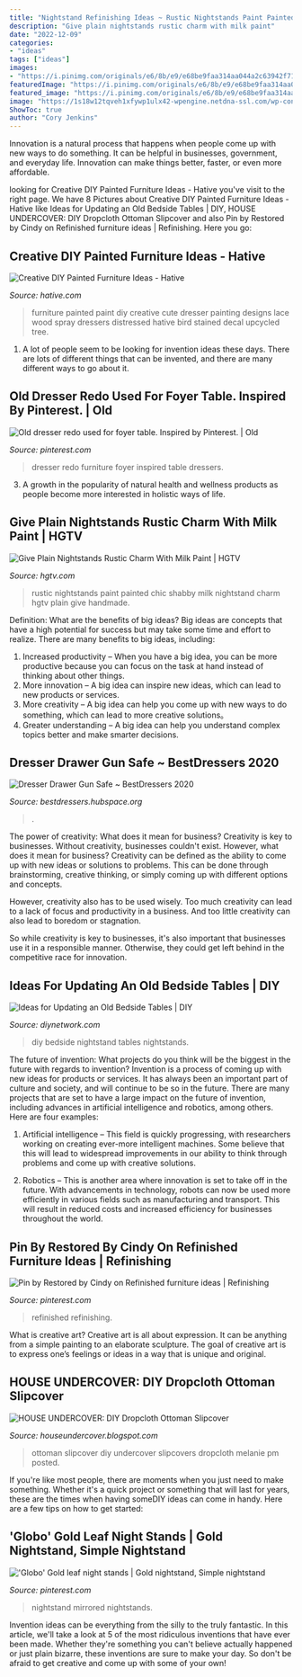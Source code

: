 ```yaml
---
title: "Nightstand Refinishing Ideas ~ Rustic Nightstands Paint Painted Chic Shabby Milk Nightstand Charm Hgtv Plain Give Handmade"
description: "Give plain nightstands rustic charm with milk paint"
date: "2022-12-09"
categories:
- "ideas"
tags: ["ideas"]
images:
- "https://i.pinimg.com/originals/e6/8b/e9/e68be9faa314aa044a2c63942f713eda.jpg"
featuredImage: "https://i.pinimg.com/originals/e6/8b/e9/e68be9faa314aa044a2c63942f713eda.jpg"
featured_image: "https://i.pinimg.com/originals/e6/8b/e9/e68be9faa314aa044a2c63942f713eda.jpg"
image: "https://1s18w12tqveh1xfywp1ulx42-wpengine.netdna-ssl.com/wp-content/uploads/Hidden-Gun-Safe-2.jpg"
ShowToc: true
author: "Cory Jenkins"
---
```



Innovation is a natural process that happens when people come up with new ways to do something. It can be helpful in businesses, government, and everyday life. Innovation can make things better, faster, or even more affordable.

	

		
looking for Creative DIY Painted Furniture Ideas - Hative you've visit to the right page. We have 8 Pictures about Creative DIY Painted Furniture Ideas - Hative like Ideas for Updating an Old Bedside Tables | DIY, HOUSE UNDERCOVER: DIY Dropcloth Ottoman Slipcover and also Pin by Restored by Cindy on Refinished furniture ideas | Refinishing. Here you go:
		
    
## Creative DIY Painted Furniture Ideas - Hative

<img loading=lazy src="http://hative.com/wp-content/uploads/2015/01/painted-furniture-ideas/4-painted-furniture-ideas.jpg" onerror="this.onerror=null;this.src='https://tse2.mm.bing.net/th?id=OIP.vm8ZPKxROyw5F-pMuKAbpAHaJ4&amp;pid=15.1';" alt="Creative DIY Painted Furniture Ideas - Hative">

_Source: hative.com_

>furniture painted paint diy creative cute dresser painting designs lace wood spray dressers distressed hative bird stained decal upcycled tree. 

	

1. A lot of people seem to be looking for invention ideas these days. There are lots of different things that can be invented, and there are many different ways to go about it. 

    
## Old Dresser Redo Used For Foyer Table. Inspired By Pinterest. | Old

<img loading=lazy src="https://i.pinimg.com/originals/f7/73/d9/f773d977e68604e3333611b664821c57.jpg" onerror="this.onerror=null;this.src='https://tse2.mm.bing.net/th?id=OIP.qGqpdAD0u6Rg5zaoP4FAOAHaJ6&amp;pid=15.1';" alt="Old dresser redo used for foyer table. Inspired by Pinterest. | Old">

_Source: pinterest.com_

>dresser redo furniture foyer inspired table dressers. 

	

3. A growth in the popularity of natural health and wellness products as people become more interested in holistic ways of life. 

    
## Give Plain Nightstands Rustic Charm With Milk Paint | HGTV

<img loading=lazy src="https://hgtvhome.sndimg.com/content/dam/images/hgtv/fullset/2013/6/5/0/original_Marian-Parsons-milk-paint-traditional-nightstands-beauty1_v.jpg.rend.hgtvcom.616.822.suffix/1400979164696.jpeg" onerror="this.onerror=null;this.src='https://tse1.mm.bing.net/th?id=OIP.0zq_xjOvKARDhmrKYKqMSAHaJ4&amp;pid=15.1';" alt="Give Plain Nightstands Rustic Charm With Milk Paint | HGTV">

_Source: hgtv.com_

>rustic nightstands paint painted chic shabby milk nightstand charm hgtv plain give handmade. 

	

Definition: What are the benefits of big ideas?
Big ideas are concepts that have a high potential for success but may take some time and effort to realize. There are many benefits to big ideas, including: 
1. Increased productivity – When you have a big idea, you can be more productive because you can focus on the task at hand instead of thinking about other things. 
2. More innovation – A big idea can inspire new ideas, which can lead to new products or services. 
3. More creativity – A big idea can help you come up with new ways to do something, which can lead to more creative solutions。 
4. Greater understanding – A big idea can help you understand complex topics better and make smarter decisions.

    
## Dresser Drawer Gun Safe ~ BestDressers 2020

<img loading=lazy src="https://1s18w12tqveh1xfywp1ulx42-wpengine.netdna-ssl.com/wp-content/uploads/Hidden-Gun-Safe-2.jpg" onerror="this.onerror=null;this.src='https://tse1.mm.bing.net/th?id=OIP.NHVzcnsN-feOalQxap289AHaEy&amp;pid=15.1';" alt="Dresser Drawer Gun Safe ~ BestDressers 2020">

_Source: bestdressers.hubspace.org_

>. 

	

The power of creativity: What does it mean for business?
Creativity is key to businesses. Without creativity, businesses couldn't exist. However, what does it mean for business? 
Creativity can be defined as the ability to come up with new ideas or solutions to problems. This can be done through brainstorming, creative thinking, or simply coming up with different options and concepts. 

However, creativity also has to be used wisely. Too much creativity can lead to a lack of focus and productivity in a business. And too little creativity can also lead to boredom or stagnation. 

So while creativity is key to businesses, it's also important that businesses use it in a responsible manner. Otherwise, they could get left behind in the competitive race for innovation.

    
## Ideas For Updating An Old Bedside Tables | DIY

<img loading=lazy src="https://diy.sndimg.com/content/dam/images/diy/fullset/2014/7/22/0/CI_Two-It-Yourself-gray-white-nightstand_v.jpg.rend.hgtvcom.616.822.suffix/1420683628074.jpeg" onerror="this.onerror=null;this.src='https://tse3.mm.bing.net/th?id=OIP.z9g5cR35SvOgwNQOdxz8ggHaJ4&amp;pid=15.1';" alt="Ideas for Updating an Old Bedside Tables | DIY">

_Source: diynetwork.com_

>diy bedside nightstand tables nightstands. 

	

The future of invention: What projects do you think will be the biggest in the future with regards to invention?
Invention is a process of coming up with new ideas for products or services. It has always been an important part of culture and society, and will continue to be so in the future. There are many projects that are set to have a large impact on the future of invention, including advances in artificial intelligence and robotics, among others. Here are four examples:
1) Artificial intelligence – This field is quickly progressing, with researchers working on creating ever-more intelligent machines. Some believe that this will lead to widespread improvements in our ability to think through problems and come up with creative solutions.

2) Robotics – This is another area where innovation is set to take off in the future. With advancements in technology, robots can now be used more efficiently in various fields such as manufacturing and transport. This will result in reduced costs and increased efficiency for businesses throughout the world.

    
## Pin By Restored By Cindy On Refinished Furniture Ideas | Refinishing

<img loading=lazy src="https://i.pinimg.com/originals/e6/8b/e9/e68be9faa314aa044a2c63942f713eda.jpg" onerror="this.onerror=null;this.src='https://tse2.mm.bing.net/th?id=OIP.H6K5LhOPY1IMXjxwn7utCwHaFj&amp;pid=15.1';" alt="Pin by Restored by Cindy on Refinished furniture ideas | Refinishing">

_Source: pinterest.com_

>refinished refinishing. 

	

What is creative art?
Creative art is all about expression. It can be anything from a simple painting to an elaborate sculpture. The goal of creative art is to express one’s feelings or ideas in a way that is unique and original.

    
## HOUSE UNDERCOVER: DIY Dropcloth Ottoman Slipcover

<img loading=lazy src="http://1.bp.blogspot.com/-1pYfo4737Cs/T7L4Ti81bCI/AAAAAAAAAIY/OaqmdVsUqg0/s1600/slipcovered+ottoman.jpg" onerror="this.onerror=null;this.src='https://tse3.mm.bing.net/th?id=OIP.X4M_S63sC9Ytl4h7cMjurQHaFj&amp;pid=15.1';" alt="HOUSE UNDERCOVER: DIY Dropcloth Ottoman Slipcover">

_Source: houseundercover.blogspot.com_

>ottoman slipcover diy undercover slipcovers dropcloth melanie pm posted. 

	

If you're like most people, there are moments when you just need to make something. Whether it's a quick project or something that will last for years, these are the times when having someDIY ideas can come in handy. Here are a few tips on how to get started:

    
## &#039;Globo&#039; Gold Leaf Night Stands | Gold Nightstand, Simple Nightstand

<img loading=lazy src="https://i.pinimg.com/originals/e6/89/98/e68998aaff51098d34bbd71448834d37.jpg" onerror="this.onerror=null;this.src='https://tse1.mm.bing.net/th?id=OIP.mDEJUWlL3iC8RkHyd3aELgAAAA&amp;pid=15.1';" alt="&#039;Globo&#039; Gold leaf night stands | Gold nightstand, Simple nightstand">

_Source: pinterest.com_

>nightstand mirrored nightstands. 

	

Invention ideas can be everything from the silly to the truly fantastic. In this article, we'll take a look at 5 of the most ridiculous inventions that have ever been made. Whether they're something you can't believe actually happened or just plain bizarre, these inventions are sure to make your day. So don't be afraid to get creative and come up with some of your own!

